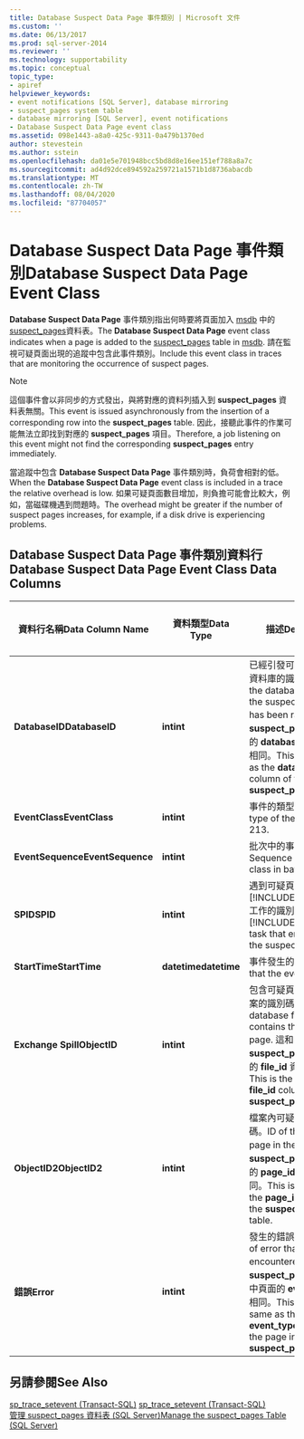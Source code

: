 ```yaml
---
title: Database Suspect Data Page 事件類別 | Microsoft 文件
ms.custom: ''
ms.date: 06/13/2017
ms.prod: sql-server-2014
ms.reviewer: ''
ms.technology: supportability
ms.topic: conceptual
topic_type:
- apiref
helpviewer_keywords:
- event notifications [SQL Server], database mirroring
- suspect_pages system table
- database mirroring [SQL Server], event notifications
- Database Suspect Data Page event class
ms.assetid: 098e1443-a8a0-425c-9311-0a479b1370ed
author: stevestein
ms.author: sstein
ms.openlocfilehash: da01e5e701948bcc5bd8d8e16ee151ef788a8a7c
ms.sourcegitcommit: ad4d92dce894592a259721a1571b1d8736abacdb
ms.translationtype: MT
ms.contentlocale: zh-TW
ms.lasthandoff: 08/04/2020
ms.locfileid: "87704057"
---
```

# <a name="database-suspect-data-page-event-class"></a><span data-ttu-id="c7f43-102">Database Suspect Data Page 事件類別</span><span class="sxs-lookup"><span data-stu-id="c7f43-102">Database Suspect Data Page Event Class</span></span>
  <span data-ttu-id="c7f43-103">**Database Suspect Data Page** 事件類別指出何時要將頁面加入 [msdb](/sql/relational-databases/system-tables/suspect-pages-transact-sql) 中的 [suspect_pages](../databases/msdb-database.md)資料表。</span><span class="sxs-lookup"><span data-stu-id="c7f43-103">The **Database Suspect Data Page** event class indicates when a page is added to the [suspect_pages](/sql/relational-databases/system-tables/suspect-pages-transact-sql) table in [msdb](../databases/msdb-database.md).</span></span> <span data-ttu-id="c7f43-104">請在監視可疑頁面出現的追蹤中包含此事件類別。</span><span class="sxs-lookup"><span data-stu-id="c7f43-104">Include this event class in traces that are monitoring the occurrence of suspect pages.</span></span>  
  
> [!NOTE]  
>  <span data-ttu-id="c7f43-105">這個事件會以非同步的方式發出，與將對應的資料列插入到 **suspect_pages** 資料表無關。</span><span class="sxs-lookup"><span data-stu-id="c7f43-105">This event is issued asynchronously from the insertion of a corresponding row into the **suspect_pages** table.</span></span> <span data-ttu-id="c7f43-106">因此，接聽此事件的作業可能無法立即找到對應的 **suspect_pages** 項目。</span><span class="sxs-lookup"><span data-stu-id="c7f43-106">Therefore, a job listening on this event might not find the corresponding **suspect_pages** entry immediately.</span></span>  
  
 <span data-ttu-id="c7f43-107">當追蹤中包含 **Database Suspect Data Page** 事件類別時，負荷會相對的低。</span><span class="sxs-lookup"><span data-stu-id="c7f43-107">When the **Database Suspect Data Page** event class is included in a trace the relative overhead is low.</span></span> <span data-ttu-id="c7f43-108">如果可疑頁面數目增加，則負擔可能會比較大，例如，當磁碟機遇到問題時。</span><span class="sxs-lookup"><span data-stu-id="c7f43-108">The overhead might be greater if the number of suspect pages increases, for example, if a disk drive is experiencing problems.</span></span>  
  
## <a name="database-suspect-data-page-event-class-data-columns"></a><span data-ttu-id="c7f43-109">Database Suspect Data Page 事件類別資料行</span><span class="sxs-lookup"><span data-stu-id="c7f43-109">Database Suspect Data Page Event Class Data Columns</span></span>  
  
|<span data-ttu-id="c7f43-110">資料行名稱</span><span class="sxs-lookup"><span data-stu-id="c7f43-110">Data Column Name</span></span>|<span data-ttu-id="c7f43-111">資料類型</span><span class="sxs-lookup"><span data-stu-id="c7f43-111">Data Type</span></span>|<span data-ttu-id="c7f43-112">描述</span><span class="sxs-lookup"><span data-stu-id="c7f43-112">Description</span></span>|<span data-ttu-id="c7f43-113">資料行識別碼</span><span class="sxs-lookup"><span data-stu-id="c7f43-113">Column ID</span></span>|<span data-ttu-id="c7f43-114">可篩選</span><span class="sxs-lookup"><span data-stu-id="c7f43-114">Filterable</span></span>|  
|----------------------|---------------|-----------------|---------------|----------------|  
|<span data-ttu-id="c7f43-115">**DatabaseID**</span><span class="sxs-lookup"><span data-stu-id="c7f43-115">**DatabaseID**</span></span>|<span data-ttu-id="c7f43-116">**int**</span><span class="sxs-lookup"><span data-stu-id="c7f43-116">**int**</span></span>|<span data-ttu-id="c7f43-117">已經引發可疑頁面事件之資料庫的識別碼。</span><span class="sxs-lookup"><span data-stu-id="c7f43-117">ID of the database for which the suspect page event has been raised.</span></span> <span data-ttu-id="c7f43-118">這和 **suspect_pages** 資料表的 **database_id** 資料行相同。</span><span class="sxs-lookup"><span data-stu-id="c7f43-118">This is the same as the **database_id** column of the **suspect_pages** table.</span></span>|<span data-ttu-id="c7f43-119">3</span><span class="sxs-lookup"><span data-stu-id="c7f43-119">3</span></span>|<span data-ttu-id="c7f43-120">是</span><span class="sxs-lookup"><span data-stu-id="c7f43-120">Yes</span></span>|  
|<span data-ttu-id="c7f43-121">**EventClass**</span><span class="sxs-lookup"><span data-stu-id="c7f43-121">**EventClass**</span></span>|<span data-ttu-id="c7f43-122">**int**</span><span class="sxs-lookup"><span data-stu-id="c7f43-122">**int**</span></span>|<span data-ttu-id="c7f43-123">事件的類型是 213。</span><span class="sxs-lookup"><span data-stu-id="c7f43-123">The type of the event is 213.</span></span>|<span data-ttu-id="c7f43-124">27</span><span class="sxs-lookup"><span data-stu-id="c7f43-124">27</span></span>|<span data-ttu-id="c7f43-125">否</span><span class="sxs-lookup"><span data-stu-id="c7f43-125">No</span></span>|  
|<span data-ttu-id="c7f43-126">**EventSequence**</span><span class="sxs-lookup"><span data-stu-id="c7f43-126">**EventSequence**</span></span>|<span data-ttu-id="c7f43-127">**int**</span><span class="sxs-lookup"><span data-stu-id="c7f43-127">**int**</span></span>|<span data-ttu-id="c7f43-128">批次中的事件類別順序。</span><span class="sxs-lookup"><span data-stu-id="c7f43-128">Sequence of event class in batch.</span></span>|<span data-ttu-id="c7f43-129">51</span><span class="sxs-lookup"><span data-stu-id="c7f43-129">51</span></span>|<span data-ttu-id="c7f43-130">否</span><span class="sxs-lookup"><span data-stu-id="c7f43-130">No</span></span>|  
|<span data-ttu-id="c7f43-131">**SPID**</span><span class="sxs-lookup"><span data-stu-id="c7f43-131">**SPID**</span></span>|<span data-ttu-id="c7f43-132">**int**</span><span class="sxs-lookup"><span data-stu-id="c7f43-132">**int**</span></span>|<span data-ttu-id="c7f43-133">遇到可疑頁面之 [!INCLUDE[ssNoVersion](../../includes/ssnoversion-md.md)] 工作的識別碼。</span><span class="sxs-lookup"><span data-stu-id="c7f43-133">ID of the [!INCLUDE[ssNoVersion](../../includes/ssnoversion-md.md)] task that encountered the suspect page.</span></span>|<span data-ttu-id="c7f43-134">12</span><span class="sxs-lookup"><span data-stu-id="c7f43-134">12</span></span>|<span data-ttu-id="c7f43-135">是</span><span class="sxs-lookup"><span data-stu-id="c7f43-135">Yes</span></span>|  
|<span data-ttu-id="c7f43-136">**StartTime**</span><span class="sxs-lookup"><span data-stu-id="c7f43-136">**StartTime**</span></span>|<span data-ttu-id="c7f43-137">**datetime**</span><span class="sxs-lookup"><span data-stu-id="c7f43-137">**datetime**</span></span>|<span data-ttu-id="c7f43-138">事件發生的時間。</span><span class="sxs-lookup"><span data-stu-id="c7f43-138">Time that the event occurred.</span></span>|<span data-ttu-id="c7f43-139">14</span><span class="sxs-lookup"><span data-stu-id="c7f43-139">14</span></span>|<span data-ttu-id="c7f43-140">是</span><span class="sxs-lookup"><span data-stu-id="c7f43-140">Yes</span></span>|  
|<span data-ttu-id="c7f43-141">**Exchange Spill**</span><span class="sxs-lookup"><span data-stu-id="c7f43-141">**ObjectID**</span></span>|<span data-ttu-id="c7f43-142">**int**</span><span class="sxs-lookup"><span data-stu-id="c7f43-142">**int**</span></span>|<span data-ttu-id="c7f43-143">包含可疑頁面之資料庫檔案的識別碼。</span><span class="sxs-lookup"><span data-stu-id="c7f43-143">ID of the database file that contains the suspect page.</span></span> <span data-ttu-id="c7f43-144">這和 **suspect_pages** 資料表的 **file_id** 資料行相同。</span><span class="sxs-lookup"><span data-stu-id="c7f43-144">This is the same as the **file_id** column of the **suspect_pages** table.</span></span>|<span data-ttu-id="c7f43-145">22</span><span class="sxs-lookup"><span data-stu-id="c7f43-145">22</span></span>|<span data-ttu-id="c7f43-146">是</span><span class="sxs-lookup"><span data-stu-id="c7f43-146">Yes</span></span>|  
|<span data-ttu-id="c7f43-147">**ObjectID2**</span><span class="sxs-lookup"><span data-stu-id="c7f43-147">**ObjectID2**</span></span>|<span data-ttu-id="c7f43-148">**int**</span><span class="sxs-lookup"><span data-stu-id="c7f43-148">**int**</span></span>|<span data-ttu-id="c7f43-149">檔案內可疑頁面的識別碼。</span><span class="sxs-lookup"><span data-stu-id="c7f43-149">ID of the suspect page in the file.</span></span> <span data-ttu-id="c7f43-150">這和 **suspect_pages** 資料表的 **page_id** 資料行相同。</span><span class="sxs-lookup"><span data-stu-id="c7f43-150">This is the same as the **page_id** column of the **suspect_pages** table.</span></span>|<span data-ttu-id="c7f43-151">56</span><span class="sxs-lookup"><span data-stu-id="c7f43-151">56</span></span>|<span data-ttu-id="c7f43-152">是</span><span class="sxs-lookup"><span data-stu-id="c7f43-152">Yes</span></span>|  
|<span data-ttu-id="c7f43-153">**錯誤**</span><span class="sxs-lookup"><span data-stu-id="c7f43-153">**Error**</span></span>|<span data-ttu-id="c7f43-154">**int**</span><span class="sxs-lookup"><span data-stu-id="c7f43-154">**int**</span></span>|<span data-ttu-id="c7f43-155">發生的錯誤類型。</span><span class="sxs-lookup"><span data-stu-id="c7f43-155">Type of error that was encountered .</span></span> <span data-ttu-id="c7f43-156">這個值與 **suspect_pages** 資料表中頁面的 **event_type** 值相同。</span><span class="sxs-lookup"><span data-stu-id="c7f43-156">This value is the same as the **event_type** value for the page in the **suspect_pages** table.</span></span>|<span data-ttu-id="c7f43-157">31</span><span class="sxs-lookup"><span data-stu-id="c7f43-157">31</span></span>|<span data-ttu-id="c7f43-158">是</span><span class="sxs-lookup"><span data-stu-id="c7f43-158">Yes</span></span>|  
  
## <a name="see-also"></a><span data-ttu-id="c7f43-159">另請參閱</span><span class="sxs-lookup"><span data-stu-id="c7f43-159">See Also</span></span>  
 <span data-ttu-id="c7f43-160">[sp_trace_setevent &#40;Transact-SQL&#41;](/sql/relational-databases/system-stored-procedures/sp-trace-setevent-transact-sql) </span><span class="sxs-lookup"><span data-stu-id="c7f43-160">[sp_trace_setevent &#40;Transact-SQL&#41;](/sql/relational-databases/system-stored-procedures/sp-trace-setevent-transact-sql) </span></span>  
 [<span data-ttu-id="c7f43-161">管理 suspect_pages 資料表 &#40;SQL Server&#41;</span><span class="sxs-lookup"><span data-stu-id="c7f43-161">Manage the suspect_pages Table &#40;SQL Server&#41;</span></span>](../backup-restore/manage-the-suspect-pages-table-sql-server.md)  
  
  
